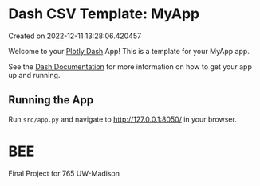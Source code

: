 # Dash CSV Template: MyApp

Created on 2022-12-11 13:28:06.420457

Welcome to your [Plotly Dash](https://plotly.com/dash/) App! This is a template for your MyApp app.

See the [Dash Documentation](https://dash.plotly.com/introduction) for more information on how to get your app up and running.

## Running the App

Run `src/app.py` and navigate to http://127.0.0.1:8050/ in your browser.

# BEE
Final Project for 765 UW-Madison